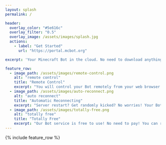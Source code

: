 ```yaml
---
layout: splash
permalink: /

header:
  overlay_color: "#5e616c"
  overlay_filter: "0.5"
  overlay_image: /assets/images/splash.jpg
  actions:
    - label: "Get Started"
      url: "https://portal.mcbot.org"

excerpt: 'Your Minecraft Bot in the cloud. No need to download anything. Never have to keep your desktop computer or laptop open for a whole night to AFK at your productive Minecraft farms.<br /><br />Join us and create your first Bot today.<br />'

feature_row:
  - image_path: /assets/images/remote-control.png
    alt: "remote control"
    title: "Remote Control"
    excerpt: "You will control your Bot remotely from your web browser any time any where. No client or download needed!"
  - image_path: /assets/images/auto-reconnect.png
    alt: "auto reconnect"
    title: "Automatic Reconnecting"
    excerpt: "Server restart? Get randomly kicked? No worries! Your Bot can automatically reconnect to the server in a couple minutes."
  - image_path: /assets/images/totally-free.png
    alt: "totally free"
    title: "Totally Free"
    excerpt: "Our Bot service is free to use! No need to pay! You can run your Bot right away. Of course donations are welcomed."
---
```


{% include feature_row %}
